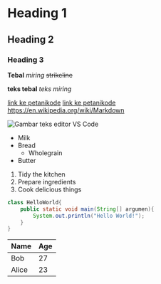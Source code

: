 # Heading 1
## Heading 2
### Heading 3

**Tebal**
*miring*
~~strikeline~~

__teks tebal__
_teks miring_

[link ke petanikode](https://www.petanikode.com/)
[link ke petanikode](https://www.petanikode.com/ "Pergi ke petanikode.com")
https://en.wikipedia.org/wiki/Markdown


![Gambar teks editor VS Code](https://www.petanikode.com/img/markdown/markdown-vscode.png)

* Milk
* Bread
    * Wholegrain
* Butter


1. Tidy the kitchen
2. Prepare ingredients
3. Cook delicious things

```java
class HelloWorld{
    public static void main(String[] argumen){
        System.out.println("Hello World!");
    }
}
```


| Name  | Age |
| ----- | --- |
| Bob   | 27  |
| Alice | 23  |